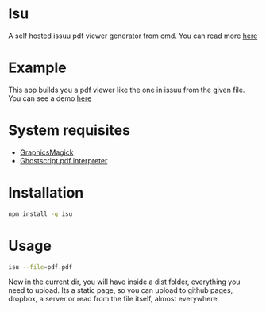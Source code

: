 # Isu
A self hosted issuu pdf viewer generator from cmd. You can read more [here](https://pudymody.github.io/blog/2015-08-16-self-hosted-pdf-viewer)

# Example
This app builds you a pdf viewer like the one in issuu from the given file. You can see a demo [here](http://pudymody.github.io/Isu)

# System requisites
* [GraphicsMagick](http://www.graphicsmagick.org/)
* [Ghostscript pdf interpreter](http://ghostscript.com/download/gsdnld.html)

# Installation
```sh
npm install -g isu
```

# Usage
```sh
isu --file=pdf.pdf
```
Now in the current dir, you will have inside a dist folder, everything you need to upload. Its a static page, so you can upload to github pages, dropbox, a server or read from the file itself, almost everywhere.
